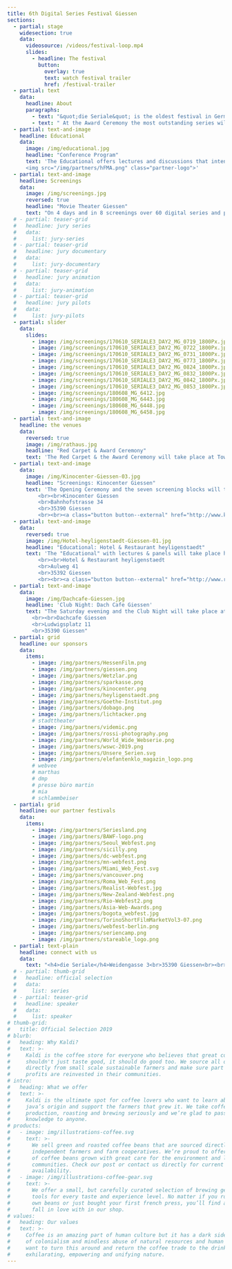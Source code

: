 ```yaml
---
title: 6th Digital Series Festival Giessen 
sections:
  - partial: stage
    widesection: true
    data:
      videosource: /videos/festival-loop.mp4
      slides:
        - headline: The festival
          button:
            overlay: true
            text: watch festival trailer
            href: /festival-trailer
  - partial: text
    data:
      headline: About
      paragraphs:
        - text: "&quot;die Seriale&quot; is the oldest festival in Germany for short form digital series.<br>The four-day festival is dedicated to audience, creators, students and all series fans. The Official Selection with over 60 series and pilots from 18 countries is presented in the local movie theater. The supporting program offers a conference with Q&As, lectures and panel discussions."
        - text: " At the Award Ceremony the most outstanding series will be awarded by an international expert jury. The 5th annual edition of 'die Seriale' has a special focus on Argentinian digitial series."
  - partial: text-and-image
    headline: Educational
    data:
      image: /img/educational.jpg
      headline: "Conference Program"
      text: 'The Educational offers lectures and discussions that intend to bring together film and media scholars with creators. How did the web series world develop in the past two decades? Where are we standing now and what is changing? What are the differences in the dramaturgical structure between short and long form series? What are the up-and-coming ideas and formats? And how do we look at short form digital series from a film- and media-theoretical perspective? The Educational is a cooperation with the "Hessen Film & Media Academy", the network of 13 Hessian universities.
      <img src="/img/partners/hFMA.png" class="partner-logo">'
  - partial: text-and-image
    headline: Screenings
    data:
      image: /img/screenings.jpg
      reversed: true
      headline: "Movie Theater Giessen"
      text: "On 4 days and in 8 screenings over 60 digital series and pilot episodes will be screened. We'll start with an open-air screening in Wetzlar with focus on Hessian series, all other 7 screenings will take place in Kinocenter Giessen. Series from 18 countries offer a versatile program. Numerous series creators will be present and give insights into the production of their series."
  # - partial: teaser-grid
  #   headline: jury series
  #   data:
  #     list: jury-series
  # - partial: teaser-grid
  #   headline: jury documentary
  #   data:
  #     list: jury-documentary
  # - partial: teaser-grid
  #   headline: jury animation
  #   data:
  #     list: jury-animation
  # - partial: teaser-grid
  #   headline: jury pilots
  #   data:
  #     list: jury-pilots
  - partial: slider
    data:
      slides:
        - image: /img/screenings/170610_SERIALE3_DAY2_MG_0719_1800Px.jpg
        - image: /img/screenings/170610_SERIALE3_DAY2_MG_0722_1800Px.jpg
        - image: /img/screenings/170610_SERIALE3_DAY2_MG_0731_1800Px.jpg
        - image: /img/screenings/170610_SERIALE3_DAY2_MG_0773_1800Px.jpg
        - image: /img/screenings/170610_SERIALE3_DAY2_MG_0824_1800Px.jpg
        - image: /img/screenings/170610_SERIALE3_DAY2_MG_0832_1800Px.jpg
        - image: /img/screenings/170610_SERIALE3_DAY2_MG_0842_1800Px.jpg
        - image: /img/screenings/170610_SERIALE3_DAY2_MG_0853_1800Px.jpg
        - image: /img/screenings/180608_MG_6412.jpg
        - image: /img/screenings/180608_MG_6443.jpg
        - image: /img/screenings/180608_MG_6448.jpg
        - image: /img/screenings/180608_MG_6458.jpg
  - partial: text-and-image
    headline: the venues
    data:
      reversed: true
      image: /img/rathaus.jpg
      headline: "Red Carpet & Award Ceremony"
      text: 'The Red Carpet & the Award Ceremony will take place at Townhall Giessen on Sunday.<br><br> Rathaus Giessen / Townhall Giessen<br> Berliner Platz 1<br> 35390 Giessen'
  - partial: text-and-image
    data:
      image: /img/Kinocenter-Giessen-03.jpg
      headline: "Screenings: Kinocenter Giessen"
      text: 'The Opening Ceremony and the seven screening blocks will take place in the centrally located movie theater Kinocenter Giessen.
          <br><br>Kinocenter Giessen
          <br>Bahnhofstrasse 34
          <br>35390 Giessen
          <br><br><a class="button button--external" href="http://www.kinopolis.de/gi" target="_blank">www.kinopolis.de/gi</a>'
  - partial: text-and-image
    data:
      reversed: true
      image: /img/Hotel-heyligenstaedt-Giessen-01.jpg
      headline: "Educational: Hotel & Restaurant heyligenstaedt"
      text: 'The "Educational" with lectures & panels will take place here. The events are free and open for everyone. 
          <br><br>Hotel & Restaurant heyligenstaedt
          <br>Aulweg 41
          <br>35392 Giessen
          <br><br><a class="button button--external" href="http://www.restaurant-heyligenstaedt.de" target="_blank">www.restaurant-heyligenstaedt.de</a>'
  - partial: text-and-image
    data:
      image: /img/Dachcafe-Giessen.jpg
      headline: 'Club Night: Dach Cafe Giessen'
      text: "The Saturday evening and the Club Night will take place at the Dach Cafe, above the roofs of Giessen.
        <br><br>Dachcafe Giessen
        <br>Ludwigsplatz 11
        <br>35390 Giessen"
  - partial: grid
    headline: our sponsors
    data:
      items:
        - image: /img/partners/HessenFilm.png
        - image: /img/partners/giessen.png
        - image: /img/partners/Wetzlar.png
        - image: /img/partners/sparkasse.png
        - image: /img/partners/kinocenter.png
        - image: /img/partners/heyligenstaedt.png
        - image: /img/partners/Goethe-Institut.png
        - image: /img/partners/dobago.png
        - image: /img/partners/lichtacker.png
        # stadttheater
        - image: /img/partners/videmic.png
        - image: /img/partners/rossi-photography.png
        - image: /img/partners/World_Wide_Webserie.png
        - image: /img/partners/wswc-2019.png
        - image: /img/partners/Unsere_Serien.svg
        - image: /img/partners/elefantenklo_magazin_logo.png
        # webvee
        # marthas
        # dmp
        # presse büro martin
        # mia
        # schlammbeiser
  - partial: grid
    headline: our partner festivals
    data:
      items:
        - image: /img/partners/Seriesland.png
        - image: /img/partners/BAWF-logo.png
        - image: /img/partners/Seoul_Webfest.png
        - image: /img/partners/sicilly.png
        - image: /img/partners/dc-webfest.png
        - image: /img/partners/mn-webfest.png
        - image: /img/partners/Miami_Web_Fest.svg
        - image: /img/partners/vancouver.png
        - image: /img/partners/Roma_Web_Fest.png
        - image: /img/partners/Realist-Webfest.jpg
        - image: /img/partners/New-Zealand-Webfest.png
        - image: /img/partners/Rio-Webfest2.png
        - image: /img/partners/Asia-Web-Awards.png
        - image: /img/partners/bogota_webfest.jpg
        - image: /img/partners/TorinoShortFilmMarketVol3-07.png
        - image: /img/partners/webfest-berlin.png
        - image: /img/partners/seriencamp.png
        - image: /img/partners/stareable_logo.png
  - partial: text-plain
    headline: connect with us
    data:
      text: "<h4>die Seriale</h4>Weidengasse 3<br>35390 Giessen<br><br>phone:   +49 641 13295 398<br>e-mail:    info@die-seriale.de"
  # - partial: thumb-grid
  #   headline: official selection
  #   data:
  #     list: series
  # - partial: teaser-grid
  #   headline: speaker
  #   data:
  #     list: speaker
# thumb-grid:
#   title: Official Selection 2019
# blurb:
#   heading: Why Kaldi?
#   text: >-
#     Kaldi is the coffee store for everyone who believes that great coffee
#     shouldn't just taste good, it should do good too. We source all of our beans
#     directly from small scale sustainable farmers and make sure part of the
#     profits are reinvested in their communities.
# intro:
#   heading: What we offer
#   text: >-
#     Kaldi is the ultimate spot for coffee lovers who want to learn about their
#     java’s origin and support the farmers that grew it. We take coffee
#     production, roasting and brewing seriously and we’re glad to pass that
#     knowledge to anyone.
# products:
#   - image: img/illustrations-coffee.svg
#     text: >-
#       We sell green and roasted coffee beans that are sourced directly from
#       independent farmers and farm cooperatives. We’re proud to offer a variety
#       of coffee beans grown with great care for the environment and local
#       communities. Check our post or contact us directly for current
#       availability.
#   - image: /img/illustrations-coffee-gear.svg
#     text: >-
#       We offer a small, but carefully curated selection of brewing gear and
#       tools for every taste and experience level. No matter if you roast your
#       own beans or just bought your first french press, you’ll find a gadget to
#       fall in love with in our shop.
# values:
#   heading: Our values
#   text: >-
#     Coffee is an amazing part of human culture but it has a dark side too – one
#     of colonialism and mindless abuse of natural resources and human lives. We
#     want to turn this around and return the coffee trade to the drink’s
#     exhilarating, empowering and unifying nature.
---
```

